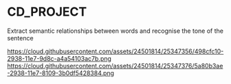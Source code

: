 # CD_PROJECT
Extract semantic relationships between words and recognise the tone of the sentence

https://cloud.githubusercontent.com/assets/24501814/25347356/498cfc10-2938-11e7-9d8c-a4a54103ac7b.png
https://cloud.githubusercontent.com/assets/24501814/25347376/5a80b3ae-2938-11e7-8109-3b0df5428384.png
